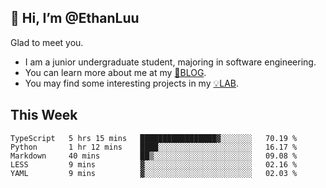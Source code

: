 ## 👋 Hi, I’m @EthanLuu

Glad to meet you.

- I am a junior undergraduate student, majoring in software engineering.
- You can learn more about me at my [📝BLOG](https://blog.ethanloo.cn).
- You may find some interesting projects in my [💡LAB](https://lab.ethanloo.cn).

## This Week
<!--START_SECTION:waka-->
```text
TypeScript   5 hrs 15 mins   █████████████████▓░░░░░░░   70.19 % 
Python       1 hr 12 mins    ████░░░░░░░░░░░░░░░░░░░░░   16.17 % 
Markdown     40 mins         ██▒░░░░░░░░░░░░░░░░░░░░░░   09.08 % 
LESS         9 mins          ▓░░░░░░░░░░░░░░░░░░░░░░░░   02.16 % 
YAML         9 mins          ▓░░░░░░░░░░░░░░░░░░░░░░░░   02.03 % 
```
<!--END_SECTION:waka-->
